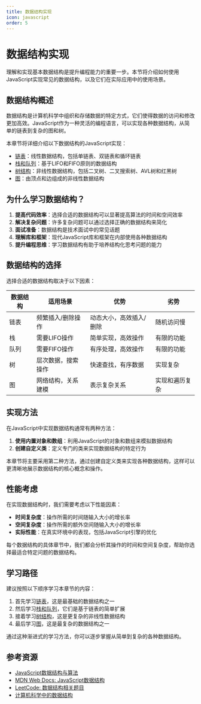 ```yaml
---
title: 数据结构实现
icon: javascript
order: 5
---
```


# 数据结构实现

理解和实现基本数据结构是提升编程能力的重要一步。本节将介绍如何使用JavaScript实现常见的数据结构，以及它们在实际应用中的使用场景。

## 数据结构概述

数据结构是计算机科学中组织和存储数据的特定方式，它们使得数据的访问和修改更加高效。JavaScript作为一种灵活的编程语言，可以实现各种数据结构，从简单的链表到复杂的图和树。

本章节将详细介绍以下数据结构的JavaScript实现：

- [链表](./2.5.1-链表.md)：线性数据结构，包括单链表、双链表和循环链表
- [栈和队列](./2.5.2-栈和队列.md)：基于LIFO和FIFO原则的数据结构
- [树结构](./2.5.3-树结构.md)：非线性数据结构，包括二叉树、二叉搜索树、AVL树和红黑树
- [图](./2.5.4-图.md)：由顶点和边组成的非线性数据结构

## 为什么学习数据结构？

1. **提高代码效率**：选择合适的数据结构可以显著提高算法的时间和空间效率
2. **解决复杂问题**：许多复杂问题可以通过选择正确的数据结构来简化
3. **面试准备**：数据结构是技术面试中的常见话题
4. **理解库和框架**：现代JavaScript库和框架在内部使用各种数据结构
5. **提升编程思维**：学习数据结构有助于培养结构化思考问题的能力

## 数据结构的选择

选择合适的数据结构取决于以下因素：

| 数据结构 | 适用场景 | 优势 | 劣势 |
|---------|---------|------|------|
| 链表 | 频繁插入/删除操作 | 动态大小，高效插入/删除 | 随机访问慢 |
| 栈 | 需要LIFO操作 | 简单实现，高效操作 | 有限的功能 |
| 队列 | 需要FIFO操作 | 有序处理，高效操作 | 有限的功能 |
| 树 | 层次数据，搜索操作 | 快速查找，有序数据 | 实现复杂 |
| 图 | 网络结构，关系建模 | 表示复杂关系 | 实现和遍历复杂 |

## 实现方法

在JavaScript中实现数据结构通常有两种方法：

1. **使用内置对象和数组**：利用JavaScript的对象和数组来模拟数据结构
2. **创建自定义类**：定义专门的类来实现数据结构的特定行为

本章节将主要采用第二种方法，通过创建自定义类来实现各种数据结构，这样可以更清晰地展示数据结构的核心概念和操作。

## 性能考虑

在实现数据结构时，我们需要考虑以下性能因素：

- **时间复杂度**：操作所需的时间随输入大小的增长率
- **空间复杂度**：操作所需的额外空间随输入大小的增长率
- **实际性能**：在真实环境中的表现，包括JavaScript引擎的优化

每个数据结构的具体章节中，我们都会分析其操作的时间和空间复杂度，帮助你选择最适合特定问题的数据结构。

## 学习路径

建议按照以下顺序学习本章节的内容：

1. 首先学习[链表](./2.5.1-链表.md)，这是最基础的数据结构之一
2. 然后学习[栈和队列](./2.5.2-栈和队列.md)，它们是基于链表的简单扩展
3. 接着学习[树结构](./2.5.3-树结构.md)，这是更复杂的非线性数据结构
4. 最后学习[图](./2.5.4-图.md)，这是最复杂的数据结构之一

通过这种渐进式的学习方法，你可以逐步掌握从简单到复杂的各种数据结构。

## 参考资源

- [JavaScript数据结构与算法](https://github.com/trekhleb/javascript-algorithms)
- [MDN Web Docs: JavaScript数据结构](https://developer.mozilla.org/zh-CN/docs/Web/JavaScript/Data_structures)
- [LeetCode: 数据结构相关题目](https://leetcode.com/tag/data-structure/)
- [计算机科学中的数据结构](https://en.wikipedia.org/wiki/Data_structure)